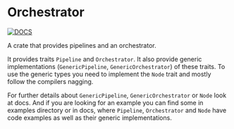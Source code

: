 # Orchestrator

[![DOCS](https://img.shields.io/badge/docs-orchestrator?style=for-the-badge&logo=docs.rs&labelColor=%23567&color=%233A3)](https://handzcz.github.io/orchestrator/)

A crate that provides pipelines and an orchestrator.

It provides traits `Pipeline` and `Orchestrator`.
It also provide generic implementations (`GenericPipeline`, `GenericOrchestrator`) of these traits.
To use the generic types you need to implement the `Node` trait and mostly follow the compilers nagging.

For further details about `GenericPipeline`, `GenericOrchestrator` or `Node` look at docs.
And if you are looking for an example you can find some in examples directory or in docs,
where `Pipeline`, `Orchestrator` and `Node` have code examples as well as their generic implementations.
